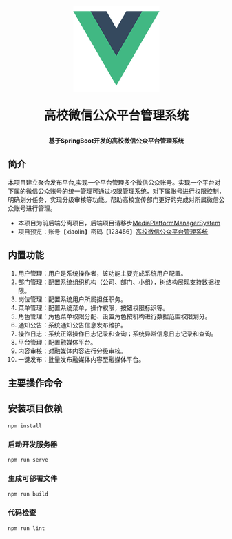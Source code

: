 <p align="center">
	<img alt="logo" src="https://raw.githubusercontent.com/xiaolin1225/mpms_vue/master/src/assets/logo.png">
</p>
<h1 align="center" style="margin: 30px 0 30px; font-weight: bold;">高校微信公众平台管理系统</h1>
<h4 align="center">基于SpringBoot开发的高校微信公众平台管理系统</h4>
<p align="center">
</p>

## 简介

本项目建立聚合发布平台,实现一个平台管理多个微信公众账号。实现一个平台对下属的微信公众账号的统一管理可通过权限管理系统，对下属账号进行权限控制，明确划分任务，实现分级审核等功能。帮助高校宣传部门更好的完成对所属微信公众账号进行管理。

* 本项目为前后端分离项目，后端项目请移步[MediaPlatformManagerSystem](https://github.com/xiaolin1225/MediaPlatformManagerSystem)
* 项目预览：账号【xiaolin】密码【123456】[高校微信公众平台管理系统](http://mpms.lmy6666.com/)

## 内置功能

1.  用户管理：用户是系统操作者，该功能主要完成系统用户配置。
2.  部门管理：配置系统组织机构（公司、部门、小组），树结构展现支持数据权限。
3.  岗位管理：配置系统用户所属担任职务。
4.  菜单管理：配置系统菜单，操作权限，按钮权限标识等。
5.  角色管理：角色菜单权限分配、设置角色按机构进行数据范围权限划分。
6.  通知公告：系统通知公告信息发布维护。
7.  操作日志：系统正常操作日志记录和查询；系统异常信息日志记录和查询。
8.  平台管理：配置融媒体平台。
9.  内容审核：对融媒体内容进行分级审核。
10. 一键发布：批量发布融媒体内容至融媒体平台。

## 主要操作命令

## 安装项目依赖

```
npm install
```

### 启动开发服务器

```
npm run serve
```

### 生成可部署文件

```
npm run build
```

### 代码检查

```
npm run lint
```
